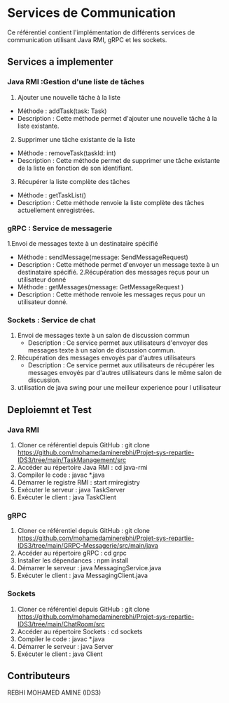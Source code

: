 # Services de Communication
Ce référentiel contient l'implémentation de différents services de communication utilisant Java RMI, gRPC et les sockets.
## Services a implementer 
### Java RMI :Gestion d'une liste de tâches
1. Ajouter une nouvelle tâche à la liste
  - Méthode : addTask(task: Task)
  - Description : Cette méthode permet d'ajouter une nouvelle tâche à la liste existante.
2. Supprimer une tâche existante de la liste
  - Méthode : removeTask(taskId: int)
  - Description : Cette méthode permet de supprimer une tâche existante de la liste en fonction de son identifiant.
3. Récupérer la liste complète des tâches
  - Méthode : getTaskList()
  - Description : Cette méthode renvoie la liste complète des tâches actuellement enregistrées.
### gRPC : Service de messagerie
1.Envoi de messages texte à un destinataire spécifié
  - Méthode : sendMessage(message: SendMessageRequest)
  - Description : Cette méthode permet d'envoyer un message texte à un destinataire spécifié.
2.Récupération des messages reçus pour un utilisateur donné
  - Méthode : getMessages(message: GetMessageRequest )
  - Description : Cette méthode renvoie les messages reçus pour un utilisateur donné.
### Sockets : Service de chat
1. Envoi de messages texte à un salon de discussion commun
   - Description : Ce service permet aux utilisateurs d'envoyer des messages texte à un salon de discussion commun.
2. Récupération des messages envoyés par d'autres utilisateurs
   - Description : Ce service permet aux utilisateurs de récupérer les messages envoyés par d'autres utilisateurs dans le même salon de discussion.
3. utilisation de java swing pour une meilleur experience pour l utilisateur 
## Deploiemnt et Test
### Java RMI
1. Cloner ce référentiel depuis GitHub : git clone https://github.com/mohamedaminerebhi/Projet-sys-repartie-IDS3/tree/main/TaskManagement/src
2. Accéder au répertoire Java RMI : cd java-rmi
3. Compiler le code : javac *.java
4. Démarrer le registre RMI : start rmiregistry
5. Exécuter le serveur : java TaskServer
6. Exécuter le client : java TaskClient
### gRPC
1. Cloner ce référentiel depuis GitHub : git clone https://github.com/mohamedaminerebhi/Projet-sys-repartie-IDS3/tree/main/GRPC-Messagerie/src/main/java
2. Accéder au répertoire gRPC : cd grpc
3. Installer les dépendances : npm install
4. Démarrer le serveur : java MessagingService.java
5. Exécuter le client : java  MessagingClient.java
### Sockets
1. Cloner ce référentiel depuis GitHub : git clone https://github.com/mohamedaminerebhi/Projet-sys-repartie-IDS3/tree/main/ChatRoom/src
2. Accéder au répertoire Sockets : cd sockets
3. Compiler le code : javac *.java
4. Démarrer le serveur : java Server
5. Exécuter le client : java Client
## Contributeurs
REBHI MOHAMED AMINE (IDS3)
